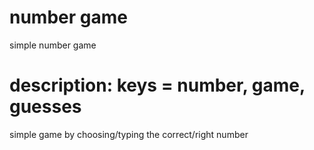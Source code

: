 # number game
simple number game 

# description: keys = number, game, guesses
simple game by choosing/typing the correct/right number
